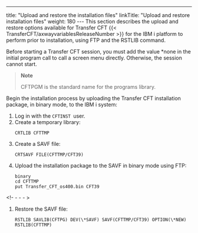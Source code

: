 ---
title: "Upload and restore the installation files"
linkTitle: "Upload and restore installation files"
weight: 180
--- This section describes the upload and restore options available for Transfer CFT {{< TransferCFT/axwayvariablesReleaseNumber  >}} for the IBM i platform to perform prior to installation, using FTP and the RSTLIB command.

Before starting a Transfer CFT session, you must add the value \*none in the initial program call to call a screen menu directly. Otherwise, the session cannot start.

> **Note**
>
> CFTPGM is the standard name for the programs library.

Begin the installation process by uploading the Transfer CFT installation package, in binary mode, to the IBM i system:

1. Log in with the `CFTINST `user.
1. Create a temporary library:  
    ```
    CRTLIB CFTTMP
    ```
1. Create a SAVF file:  
    ```
    CRTSAVF FILE(CFTTMP/CFT39)
    ```
1. Upload the installation package to the SAVF in binary mode using FTP:  
    ```
    binary
    cd CFTTMP
    put Transfer_CFT_os400.bin CFT39
    ```

<!- - - - >

1. Restore the SAVF file:  
    ```
    RSTLIB SAVLIB(CFTPG) DEV(\*SAVF) SAVF(CFTTMP/CFT39) OPTION(\*NEW) RSTLIB(CFTTMP)
    ```
